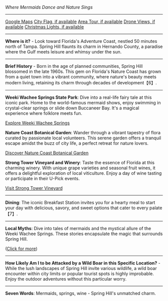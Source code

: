 *Where Mermaids Dance and Nature Sings*

---

[Google Maps](https://www.google.com/maps/place/Spring+Hill,+FL/data=!3m1!1e3)
[City Flag, if available](https://www.google.com/search?tbm=isch&q=Spring+Hill+FL+Flag+Picture)
[Area Tour, if available](https://www.youtube.com/results?search_query=Spring+Hill+FL+4k+tour)
[Drone Views, if available](https://www.youtube.com/results?search_query=Spring+Hill+FL+4k+drone)
[Christmas Lights, if available](https://www.youtube.com/results?search_query=Spring+Hill+FL+christmas+lights&sp=CAI%253D)

---

**Where is it?** - Look toward Florida's Adventure Coast, nestled 50 minutes north of Tampa. Spring Hill flaunts its charm in Hernando County, a paradise where the Gulf meets leisure and whimsy under the sun.

---

**Brief History** - Born in the age of planned communities, Spring Hill blossomed in the late 1960s. This gem on Florida's Nature Coast has grown from a quiet town into a vibrant community, where nature's beauty meets modern living, retaining its charm through decades of development【6】.

---

**Weeki Wachee Springs State Park**: Dive into a real-life fairy tale at this iconic park. Home to the world-famous mermaid shows, enjoy swimming in crystal-clear springs or slide down Buccaneer Bay. It's a magical experience where folklore meets fun.

  [Explore Weeki Wachee Springs](https://www.youtube.com/results?search_query=Spring+Hill+FL+Weeki+Wachee+Springs)

**Nature Coast Botanical Garden**: Wander through a vibrant tapestry of flora curated by passionate local volunteers. This serene garden offers a tranquil escape amidst the buzz of city life, a perfect retreat for nature lovers.

  [Discover Nature Coast Botanical Garden](https://www.youtube.com/results?search_query=Spring+Hill+FL+Nature+Coast+Botanical+Garden)

**Strong Tower Vineyard and Winery**: Taste the essence of Florida at this charming winery. With unique grape varieties and seasonal fruit wines, it offers a delightful exploration of local viticulture. Enjoy a day of wine tasting or participate in their U-Pick events.

  [Visit Strong Tower Vineyard](https://www.youtube.com/results?search_query=Spring+Hill+FL+Strong+Tower+Vineyard)

---

**Dining**: The iconic Breakfast Station invites you for a hearty meal to start your day with delicious, savory, and sweet options that cater to every palate【7】.

---

**Local Myths**: Dive into tales of mermaids and the mystical allure of the Weeki Wachee Springs. These stories encapsulate the magic that surrounds Spring Hill.

  ([Click for more](https://www.google.com/search?q=Spring+Hill+FL+mermaid+myths))

---

**How Likely Am I to be Attacked by a Wild Boar in this Specific Location?** - While the lush landscapes of Spring Hill invite various wildlife, a wild boar encounter within city limits or popular tourist spots is highly improbable. Enjoy the outdoor adventures without this particular worry.

---

**Seven Words**: Mermaids, springs, wine - Spring Hill's unmatched charm.